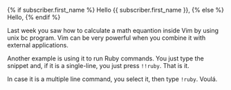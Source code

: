 {% if subscriber.first_name %}
Hello {{ subscriber.first_name }},
{% else %}
Hello,
{% endif %}

Last week you saw how to calculate a math
equantion inside Vim by using unix bc program. Vim
can be very powerful when you combine it with
external applications.

Another example is using it to run Ruby commands.
You just type the snippet and, if it is a
single-line, you just press `!!ruby`. That is it.

In case it is a multiple line command, you select
it, then type `!ruby`. Voulá.


